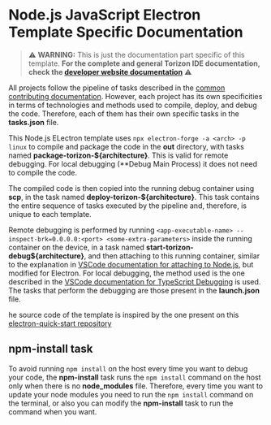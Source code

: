 # Node.js JavaScript Electron Template Specific Documentation


> ⚠️ **WARNING:**  This is just the documentation part specific of this template. **For the complete and general Torizon IDE documentation, check the [developer website documentation](https://developer.toradex.com/torizon/application-development/ide-extension/)** ⚠️

All projects follow the pipeline of tasks described in the [common contributing documentation](https://github.com/toradex/vscode-torizon-templates/blob/bookworm/CONTRIBUTING.md#contributing-templates). However, each project has its own specificities in terms of technologies and methods used to compile, deploy, and debug the code. Therefore, each of them has their own specific tasks in the **tasks.json** file.

This Node.js ELectron template uses `npx electron-forge -a <arch> -p linux` to compile and package the code in the **out** directory, with tasks named **package-torizon-\${architecture}**. This is valid for remote debugging. For local debugging (**Debug Main Process) it does not need to compile the code.

The compiled code is then copied into the running debug container using **scp**, in the task named **deploy-torizon-\${architecture}**. This task contains the entire sequence of tasks executed by the pipeline and, therefore, is unique to each template.

Remote debugging is performed by running `<app-executable-name> --inspect-brk=0.0.0.0:<port> <some-extra-parameters>` inside the running container on the device, in a task named **start-torizon-debug\${architecture}**, and then attaching to this running container, similar to the explanation in [VSCode documentation for attaching to Node.js](https://code.visualstudio.com/docs/nodejs/nodejs-debugging#_attaching-to-nodejs), but modified for Electron. For local debugging, the method used is the one described in the [VSCode documentation for TypeScript Debugging](https://code.visualstudio.com/docs/typescript/typescript-debugging) is used. The tasks that perform the debugging are those present in the **launch.json** file.

he source code of the template is inspired by the one present on this [electron-quick-start repository](https://github.com/electron/electron-quick-start)

## npm-install task ##

To avoid running `npm install` on the host every time you want to debug your code, the **npm-install** task runs the `npm install` command on the host only when there is no **node_modules** file. Therefore, every time you want to update your node modules you need to run the `npm install` command on the terminal, or also you can modify the **npm-install** task to run the command when you want.
